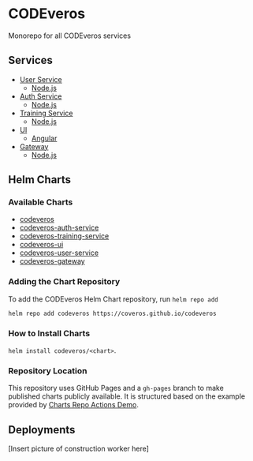 # CODEveros
Monorepo for all CODEveros services

## Services

* [User Service](services/user-service)
    * [Node.js](services/user-service/nodejs)
* [Auth Service](services/auth-service)
    * [Node.js](services/auth-service/nodejs)
* [Training Service](services/training-service)
    * [Node.js](services/training-service/nodejs)
* [UI](services/ui)
    * [Angular](services/ui/angular)
* [Gateway](services/gateway)
    * [Node.js](services/gateway/nodejs)

## Helm Charts

### Available Charts

* [codeveros](charts/codeveros/)
* [codeveros-auth-service](charts/codeveros-auth-service/)
* [codeveros-training-service](charts/codeveros-training-service/)
* [codeveros-ui](charts/codeveros-ui/)
* [codeveros-user-service](charts/codeveros-user-service/)
* [codeveros-gateway](charts/codeveros-gateway/)


### Adding the Chart Repository
To add the CODEveros Helm Chart repository, run `helm repo add`

`helm repo add codeveros https://coveros.github.io/codeveros`

### How to Install Charts
`helm install codeveros/<chart>`.

### Repository Location
This repository uses GitHub Pages and a `gh-pages` branch to make published charts publicly available. It is structured 
based on the example provided by [Charts Repo Actions Demo](https://github.com/helm/charts-repo-actions-demo).

## Deployments

[Insert picture of construction worker here]
